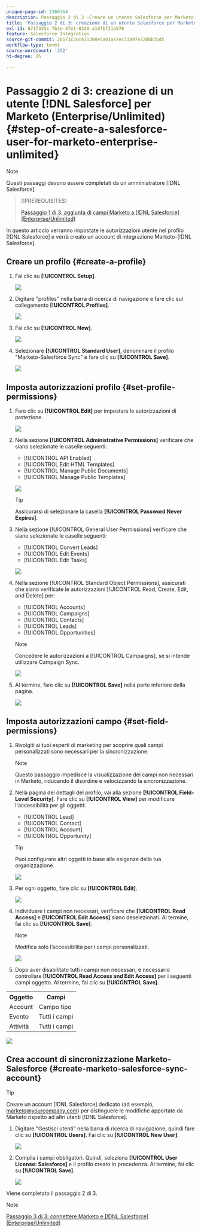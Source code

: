 ```yaml
---
unique-page-id: 2360364
description: Passaggio 2 di 3 -Creare un utente Salesforce per Marketo (Enterprise/Unlimited) - Documentazione Marketo - Documentazione del prodotto
title: 'Passaggio 2 di 3: creazione di un utente Salesforce per Marketo (Enterprise/Unlimited)'
exl-id: 871f335c-7b1e-47e1-8320-a18fbf21a970
feature: Salesforce Integration
source-git-commit: 26573c20c411208e5a01aa7ec73a97e7208b35d5
workflow-type: tm+mt
source-wordcount: '352'
ht-degree: 2%

---
```


# Passaggio 2 di 3: creazione di un utente [!DNL Salesforce] per Marketo (Enterprise/Unlimited) {#step-of-create-a-salesforce-user-for-marketo-enterprise-unlimited}

>[!NOTE]
>
>Questi passaggi devono essere completati da un amministratore [!DNL Salesforce]

>[!PREREQUISITES]
>
>[Passaggio 1 di 3: aggiunta di campi Marketo a [!DNL Salesforce] (Enterprise/Unlimited)](/help/marketo/product-docs/crm-sync/salesforce-sync/setup/enterprise-unlimited-edition/step-1-of-3-add-marketo-fields-to-salesforce-enterprise-unlimited.md)

In questo articolo verranno impostate le autorizzazioni utente nel profilo [!DNL Salesforce] e verrà creato un account di integrazione Marketo-[!DNL Salesforce].

## Creare un profilo {#create-a-profile}

1. Fai clic su **[!UICONTROL Setup]**.

   ![](assets/image2015-6-11-16-3a15-3a27.png)

1. Digitare &quot;profiles&quot; nella barra di ricerca di navigazione e fare clic sul collegamento **[!UICONTROL Profiles]**.

   ![](assets/sfdc-profiles-hands.png)

1. Fai clic su **[!UICONTROL New]**.

   ![](assets/image2014-12-9-9-3a19-3a15.png)

1. Selezionare **[!UICONTROL Standard User]**, denominare il profilo &quot;Marketo-Salesforce Sync&quot; e fare clic su **[!UICONTROL Save]**.

   ![](assets/image2014-12-9-9-3a19-3a22.png)

## Imposta autorizzazioni profilo {#set-profile-permissions}

1. Fare clic su **[!UICONTROL Edit]** per impostare le autorizzazioni di protezione.

   ![](assets/image2014-12-9-9-3a19-3a30.png)

1. Nella sezione **[!UICONTROL Administrative Permissions]** verificare che siano selezionate le caselle seguenti:

   * [!UICONTROL API Enabled]
   * [!UICONTROL Edit HTML Templates]
   * [!UICONTROL Manage Public Documents]
   * [!UICONTROL Manage Public Templates]

   ![](assets/image2014-12-9-9-3a19-3a38.png)

   >[!TIP]
   >
   >Assicurarsi di selezionare la casella **[!UICONTROL Password Never Expires]**.

1. Nella sezione [!UICONTROL General User Permissions] verificare che siano selezionate le caselle seguenti:

   * [!UICONTROL Convert Leads]
   * [!UICONTROL Edit Events]
   * [!UICONTROL Edit Tasks]

   ![](assets/image2014-12-9-9-3a19-3a47.png)

1. Nella sezione [!UICONTROL Standard Object Permissions], assicurati che siano verificate le autorizzazioni [!UICONTROL Read, Create, Edit, and Delete] per:

   * [!UICONTROL Accounts]
   * [!UICONTROL Campaigns]
   * [!UICONTROL Contacts]
   * [!UICONTROL Leads]
   * [!UICONTROL Opportunities]

   >[!NOTE]
   >
   >Concedere le autorizzazioni a [!UICONTROL Campaigns], se si intende utilizzare Campaign Sync.

   ![](assets/image2014-12-9-9-3a19-3a57.png)

1. Al termine, fare clic su **[!UICONTROL Save]** nella parte inferiore della pagina.

   ![](assets/image2014-12-9-9-3a20-3a5.png)

## Imposta autorizzazioni campo {#set-field-permissions}

1. Rivolgiti ai tuoi esperti di marketing per scoprire quali campi personalizzati sono necessari per la sincronizzazione.

   >[!NOTE]
   >
   >Questo passaggio impedisce la visualizzazione dei campi non necessari in Marketo, riducendo il disordine e velocizzando la sincronizzazione.

1. Nella pagina dei dettagli del profilo, vai alla sezione **[!UICONTROL Field-Level Security]**. Fare clic su **[!UICONTROL View]** per modificare l&#39;accessibilità per gli oggetti:

   * [!UICONTROL Lead]
   * [!UICONTROL Contact]
   * [!UICONTROL Account]
   * [!UICONTROL Opportunity]

   >[!TIP]
   >
   >Puoi configurare altri oggetti in base alle esigenze della tua organizzazione.

   ![](assets/image2014-12-9-9-3a20-3a14.png)

1. Per ogni oggetto, fare clic su **[!UICONTROL Edit]**.

   ![](assets/sfdc-sync-field-edit1.png)

1. Individuare i campi non necessari, verificare che **[!UICONTROL Read Access]** e **[!UICONTROL Edit Access]** siano deselezionati. Al termine, fai clic su **[!UICONTROL Save]**.

   >[!NOTE]
   >
   >Modifica solo l’accessibilità per i campi personalizzati.

   ![](assets/sfdc-sync-field-edit2.png)

1. Dopo aver disabilitato tutti i campi non necessari, è necessario controllare **[!UICONTROL Read Access and Edit Access]** per i seguenti campi oggetto. Al termine, fai clic su **[!UICONTROL Save]**.

<table>
 <tbody>
  <tr>
   <th>Oggetto</th>
   <th>Campi</th>
  </tr>
  <tr>
   <td>Account</td>
   <td>Campo tipo</td>
  </tr>
  <tr>
   <td>Evento</td>
   <td>Tutti i campi</td>
  </tr>
  <tr>
   <td>Attività</td>
   <td>Tutti i campi</td>
  </tr>
 </tbody>
</table>

![](assets/sfdc-check-the-boxes.png)

## Crea account di sincronizzazione Marketo-Salesforce {#create-marketo-salesforce-sync-account}

>[!TIP]
>
>Creare un account [!DNL Salesforce] dedicato (ad esempio, marketo@yourcompany.com) per distinguere le modifiche apportate da Marketo rispetto ad altri utenti [!DNL Salesforce].

1. Digitare &quot;Gestisci utenti&quot; nella barra di ricerca di navigazione, quindi fare clic su **[!UICONTROL Users]**. Fai clic su **[!UICONTROL New User]**.

   ![](assets/sfdc-new-users.png)

1. Compila i campi obbligatori. Quindi, seleziona **[!UICONTROL User License: Salesforce]** e il profilo creato in precedenza. Al termine, fai clic su **[!UICONTROL Save]**.

   ![](assets/image2014-12-9-9-3a20-3a56.png)

Viene completato il passaggio 2 di 3.

>[!NOTE]
>
>[Passaggio 3 di 3: connettere Marketo e [!DNL Salesforce] (Enterprise/Unlimited)](/help/marketo/product-docs/crm-sync/salesforce-sync/setup/enterprise-unlimited-edition/step-3-of-3-connect-marketo-and-salesforce-enterprise-unlimited.md)
